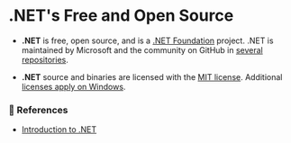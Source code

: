 # .NET's Free and Open Source

- **.NET** is free, open source, and is a [.NET Foundation](https://dotnetfoundation.org) project. .NET is maintained by Microsoft and the community on GitHub in [several repositories](https://github.com/dotnet/core/blob/main/Documentation/core-repos.md).

- **.NET** source and binaries are licensed with the [MIT license](https://github.com/dotnet/runtime/blob/main/LICENSE.TXT). Additional [licenses apply on Windows](https://github.com/dotnet/core/blob/main/license-information-windows.md).

### 📜 References

- [Introduction to .NET](https://learn.microsoft.com/en-us/dotnet/core/introduction#free-and-open-source)
